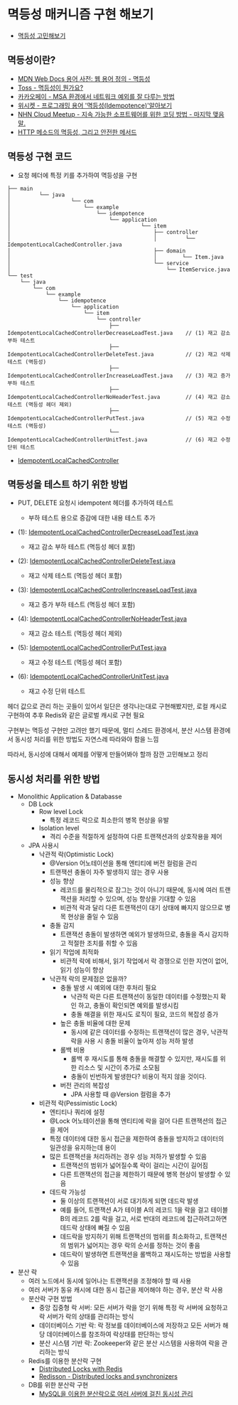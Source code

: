 # 멱등성 매커니즘 구현 해보기

- [멱등성 고민해보기](https://github.com/SeokRae/idempotence-kata/tree/master/idempotence-api)

## 멱등성이란?

- [MDN Web Docs 용어 사전: 웹 용어 정의 - 멱등성](https://developer.mozilla.org/ko/docs/Glossary/Idempotent)
- [Toss - 멱등성이 뭔가요?](https://blog.tossbusiness.com/articles/dev-1)
- [카카오페이 - MSA 환경에서 네트워크 예외를 잘 다루는 방법](https://tech.kakaopay.com/post/msa-transaction/)
- [위시켓 - 프로그래밍 용어 '멱등성(Idempotence)'알아보기](https://yozm.wishket.com/magazine/detail/2106/)
- [NHN Cloud Meetup - 지속 가능한 소프트웨어를 위한 코딩 방법 - 마지막 맺음말.](https://meetup.nhncloud.com/posts/218)
- [HTTP 메소드의 멱등성, 그리고 안전한 메서드](https://hudi.blog/http-method-idempotent/)

## 멱등성 구현 코드

- 요청 헤더에 특정 키를 추가하여 멱등성을 구현

```text
├── main
│         └── java
│                   └── com
│                       └── example
│                           └── idempotence
│                               └── application
│                                         └── item
│                                             ├── controller
│                                             │         └── IdempotentLocalCachedController.java
│                                             ├── domain
│                                             │        └── Item.java
│                                             └── service
│                                                 └── ItemService.java
└── test
    └── java
        └── com
            └── example
                └── idempotence
                    └── application
                        └── item
                            └── controller
                                ├── IdempotentLocalCachedControllerDecreaseLoadTest.java    // (1) 재고 감소 부하 테스트
                                ├── IdempotentLocalCachedControllerDeleteTest.java          // (2) 재고 삭제 테스트 (멱등성) 
                                ├── IdempotentLocalCachedControllerIncreaseLoadTest.java    // (3) 재고 증가 부하 테스트
                                ├── IdempotentLocalCachedControllerNoHeaderTest.java        // (4) 재고 감소 테스트 (멱등성 헤더 제외)
                                ├── IdempotentLocalCachedControllerPutTest.java             // (5) 재고 수정 테스트 (멱등성)
                                └── IdempotentLocalCachedControllerUnitTest.java            // (6) 재고 수정 단위 테스트
```

- [IdempotentLocalCachedController](https://github.com/SeokRae/idempotence-kata/blob/master/idempotence-api/src/main/java/com/example/idempotence/application/item/controller/IdempotentLocalCachedController.java)

## 멱등성을 테스트 하기 위한 방법

- PUT, DELETE 요청시 idempotent 헤더를 추가하여 테스트
    - 부하 테스트 용으로 증감에 대한 내용 테스트 추가

- (1): [IdempotentLocalCachedControllerDecreaseLoadTest.java](https://github.com/SeokRae/idempotence-kata/blob/master/idempotence-api/src/test/java/com/example/idempotence/application/item/controller/IdempotentLocalCachedControllerDecreaseLoadTest.java)
    - 재고 감소 부하 테스트 (멱등성 헤더 포함)
- (2): [IdempotentLocalCachedControllerDeleteTest.java](https://github.com/SeokRae/idempotence-kata/blob/master/idempotence-api/src/test/java/com/example/idempotence/application/item/controller/IdempotentLocalCachedControllerDeleteTest.java)
    - 재고 삭제 테스트 (멱등성 헤더 포함)
- (3): [IdempotentLocalCachedControllerIncreaseLoadTest.java](https://github.com/SeokRae/idempotence-kata/blob/master/idempotence-api/src/test/java/com/example/idempotence/application/item/controller/IdempotentLocalCachedControllerIncreaseLoadTest.java)
    - 재고 증가 부하 테스트 (멱등성 헤더 포함)
- (4): [IdempotentLocalCachedControllerNoHeaderTest.java](https://github.com/SeokRae/idempotence-kata/blob/master/idempotence-api/src/test/java/com/example/idempotence/application/item/controller/IdempotentLocalCachedControllerNoHeaderTest.java)
    - 재고 감소 테스트 (멱등성 헤더 제외)
- (5): [IdempotentLocalCachedControllerPutTest.java](https://github.com/SeokRae/idempotence-kata/blob/master/idempotence-api/src/test/java/com/example/idempotence/application/item/controller/IdempotentLocalCachedControllerPutTest.java)
    - 재고 수정 테스트 (멱등성 헤더 포함)
- (6): [IdempotentLocalCachedControllerUnitTest.java](https://github.com/SeokRae/idempotence-kata/blob/master/idempotence-api/src/test/java/com/example/idempotence/application/item/controller/IdempotentLocalCachedControllerUnitTest.java)
    - 재고 수정 단위 테스트


헤더 값으로 관리 하는 곳들이 있어서 일단은 생각나는대로 구현해봤지만, 로컬 캐시로 구현하여 추후 Redis와 같은 글로벌 캐시로 구현 필요

구현부는 멱등성 구현만 고려만 했기 때문에, 멀티 스레드 환경에서, 분산 시스템 환경에서 동시성 처리를 위한 방법도 자연스레 따라와야 함을 느낌

따라서, 동시성에 대해서 예제를 어떻게 만들어봐야 할까 잠깐 고민해보고 정리

## 동시성 처리를 위한 방법

- Monolithic Application & Databasse
    - DB Lock
        - Row level Lock
            - 특정 레코드 락으로 최소한의 병목 현상을 유발
        - Isolation level
            - 격리 수준을 적절하게 설정하여 다른 트랜잭션과의 상호작용을 제어
    - JPA 사용시
        - 낙관적 락(Optimistic Lock)
            - @Version 어노테이션을 통해 엔티티에 버전 컬럼을 관리
            - 트랜잭션 충돌이 자주 발생하지 않는 경우 사용
            - 성능 향상
                - 레코드를 물리적으로 잠그는 것이 아니기 때문에, 동시에 여러 트랜잭션을 처리할 수 있으며, 성능 향상을 기대할 수 있음
                - 비관적 락과 달리 다른 트랜잭션이 대기 상태에 빠지지 않으므로 병목 현상을 줄일 수 있음
            - 충돌 감지
                - 트랜잭션 충돌이 발생하면 예외가 발생하므로, 충돌을 즉시 감지하고 적절한 조치를 취할 수 있음
            - 읽기 작업에 최적화
                - 비관적 락에 비해서, 읽기 작업에서 락 경쟁으로 인한 지연이 없어, 읽기 성능이 향상
            - 낙관적 락의 문제점은 없을까?
                - 충돌 발생 시 예외에 대한 후처리 필요
                    - 낙관적 락은 다른 트랜잭션이 동일한 데이터를 수정했는지 확인 하고, 충돌이 확인되면 예외를 발생시킴
                    - 충돌 해결을 위한 재시도 로직이 필요, 코드의 복잡성 증가
                - 높은 충돌 비율에 대한 문제
                    - 동시에 같은 데이터를 수정하는 트랜잭션이 많은 경우, 낙관적 락을 사용 시 충돌 비율이 높아져 성능 저하 발생
                - 롤백 비용
                    - 롤백 후 재시도를 통해 충돌을 해결할 수 있지만, 재시도를 위한 리소스 및 시간이 추가로 소모됨
                    - 충돌이 빈번하게 발생한다? 비용이 적지 않을 것이다.
                - 버전 관리의 복잡성
                    - JPA 사용할 때 @Version 컬럼을 추가
        - 비관적 락(Pessimistic Lock)
            - 엔티티나 쿼리에 설정
            - @Lock 어노테이션을 통해 엔티티에 락을 걸어 다른 트랜잭션의 접근을 제어
            - 특정 데이터에 대한 동시 접근을 제한하여 충돌을 방지하고 데이터의 일관성을 유지하는데 용이
            - 많은 트랜잭션을 처리하려는 경우 성능 저하가 발생할 수 있음
                - 트랜잭션의 범위가 넓어질수록 락이 걸리는 시간이 길어짐
                - 다른 트랜잭션의 접근을 제한하기 때문에 병목 현상이 발생할 수 있음
            - 데드락 가능성
                - 둘 이상의 트랜잭션이 서로 대기하게 되면 데드락 발생
                - 예를 들어, 트랜잭션 A가 테이블 A의 레코드 1을 락을 걸고 테이블 B의 레코드 2를 락을 걸고, 서로 반대의 레코드에 접근하려고하면 데드락 상태에 빠질 수 있음
                - 데드락을 방지하기 위해 트랜잭션의 범위를 최소화하고, 트랜잭션의 범위가 넓어지는 경우 락의 순서를 정하는 것이 좋음
                - 데드락이 발생하면 트랜잭션을 롤백하고 재시도하는 방법을 사용할 수 있음
- 분산 락
    - 여러 노드에서 동시에 일어나는 트랜잭션을 조정해야 할 때 사용
    - 여러 서버가 동유 캐시에 대한 동시 접근을 제어해야 하는 경우, 분산 락 사용
    - 분산락 구현 방법
        - 중앙 집중형 락 서버: 모든 서버가 락을 얻기 위해 특정 락 서버에 요청하고 락 서버가 락의 상태를 관리하는 방식
        - 데이터베이스 기반 락: 락 정보를 데이터베이스에 저장하고 모든 서버가 해당 데이터베이스를 참조하여 락상태를 판단하는 방식
        - 분산 시스템 기반 락: Zookeeper와 같은 분산 시스템을 사용하여 락을 관리하는 방식
    - Redis를 이용한 분산락 구현
        - [Distributed Locks with Redis](https://redis.io/docs/manual/patterns/distributed-locks/)
        - [Redisson - Distributed locks and synchronizers](https://github.com/redisson/redisson)
    - DB를 위한 분산락 구현
      - [MySQL을 이용한 분산락으로 여러 서버에 걸친 동시성 관리](https://techblog.woowahan.com/2631/)